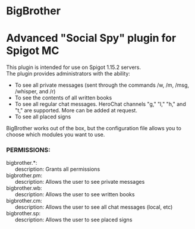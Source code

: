 # BigBrother
<h1>Advanced "Social Spy" plugin for Spigot MC</h1>
This plugin is intended for use on Spigot 1.15.2 servers.<br/>
The plugin provides administrators with the ability: <br/>
<ul>
  <li/>To see all private messages (sent through the commands /w, /m, /msg, /whisper, and /r)
  <li/>To see the contents of all written books
  <li/>To see all regular chat messages. HeroChat channels "g," "l," "h," and "t," are supported. More can be added at request.
  <li/>To see all placed signs
</ul>
BigBrother works out of the box, but the configuration file allows you to choose which modules you want to use.<br/>

<h3>PERMISSIONS:</h3>
bigbrother.*:<br/>
    &nbsp;&nbsp;&nbsp;&nbsp;&nbsp;&nbsp;description: Grants all permissions<br/>
  bigbrother.pm:<br/>
    &nbsp;&nbsp;&nbsp;&nbsp;&nbsp;&nbsp;description: Allows the user to see private messages<br/>
  bigbrother.wb:<br/>
    &nbsp;&nbsp;&nbsp;&nbsp;&nbsp;&nbsp;description: Allows the user to see written books<br/>
  bigbrother.cm:<br/>
    &nbsp;&nbsp;&nbsp;&nbsp;&nbsp;&nbsp;description: Allows the user to see all chat messages (local, etc)<br/>
  bigbrother.sp:<br/>
    &nbsp;&nbsp;&nbsp;&nbsp;&nbsp;&nbsp;description: Allows the user to see placed signs<br/>
